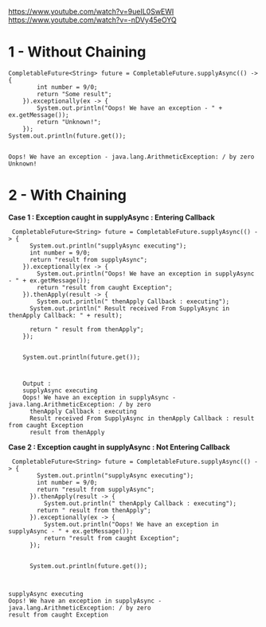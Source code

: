 
https://www.youtube.com/watch?v=9ueIL0SwEWI
https://www.youtube.com/watch?v=-nDVy45eOYQ


# 1 - Without Chaining 


    CompletableFuture<String> future = CompletableFuture.supplyAsync(() -> {
			int number = 9/0;
			return "Some result";
		}).exceptionally(ex -> {
		    System.out.println("Oops! We have an exception - " + ex.getMessage());
		    return "Unknown!";
		});	
    System.out.println(future.get());
	

    Oops! We have an exception - java.lang.ArithmeticException: / by zero
    Unknown!

  
  
# 2 - With Chaining 

  **Case 1 : Exception caught in supplyAsync : Entering Callback**
    
     CompletableFuture<String> future = CompletableFuture.supplyAsync(() -> {
          System.out.println("supplyAsync executing");
          int number = 9/0;
          return "result from supplyAsync";
        }).exceptionally(ex -> {
            System.out.println("Oops! We have an exception in supplyAsync - " + ex.getMessage());
            return "result from caught Exception";
        }).thenApply(result -> {
            System.out.println(" thenApply Callback : executing");
          System.out.println(" Result received From SupplyAsync in thenApply Callback: " + result);

          return " result from thenApply";
        });


        System.out.println(future.get());
        
 #       
        Output : 
        supplyAsync executing
        Oops! We have an exception in supplyAsync - java.lang.ArithmeticException: / by zero
          thenApply Callback : executing
          Result received From SupplyAsync in thenApply Callback : result from caught Exception
          result from thenApply


  **Case 2 : Exception caught in supplyAsync : Not Entering Callback**

     CompletableFuture<String> future = CompletableFuture.supplyAsync(() -> {
            System.out.println("supplyAsync executing");
            int number = 9/0;
            return "result from supplyAsync";
          }).thenApply(result -> {
              System.out.println(" thenApply Callback : executing");
            return " result from thenApply";
          }).exceptionally(ex -> {
              System.out.println("Oops! We have an exception in supplyAsync - " + ex.getMessage());
              return "result from caught Exception";
          });


          System.out.println(future.get());



    supplyAsync executing
    Oops! We have an exception in supplyAsync - java.lang.ArithmeticException: / by zero
    result from caught Exception


      
